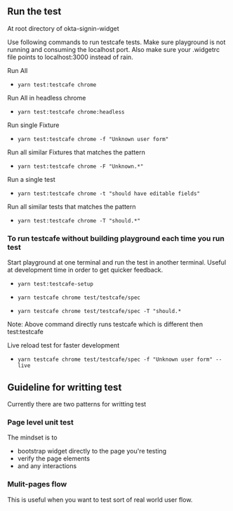 ## Run the test

At root directory of okta-signin-widget

Use following commands to run testcafe tests. Make sure playground is not running and consuming the localhost port.
Also make sure your .widgetrc file points to localhost:3000 instead of rain.

Run All

- `yarn test:testcafe chrome`

Run All in headless chrome

- `yarn test:testcafe chrome:headless`

Run single Fixture

- `yarn test:testcafe chrome -f "Unknown user form"`

Run all similar Fixtures that matches the pattern

- `yarn test:testcafe chrome -F "Unknown.*"`

Run a single test

- `yarn test:testcafe chrome -t "should have editable fields"`

Run all similar tests that matches the pattern

- `yarn test:testcafe chrome -T "should.*"`

### To run testcafe without building playground each time you run test

Start playground at one terminal and run the test in another terminal.
Useful at development time in order to get quicker feedback.

- `yarn test:testcafe-setup`

- `yarn testcafe chrome test/testcafe/spec`
- `yarn testcafe chrome test/testcafe/spec -T "should.*`

Note: Above command directly runs testcafe which is different then test:testcafe

Live reload test for faster development

- `yarn testcafe chrome test/testcafe/spec -f "Unknown user form" --live`

## Guideline for writting test

Currently there are two patterns for writting test

### Page level unit test

The mindset is to
  - bootstrap widget directly to the page you're testing
  - verify the page elements
  - and any interactions

### Mulit-pages flow

This is useful when you want to test sort of real world user flow.
